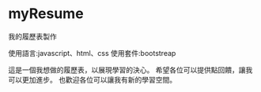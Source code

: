 # myResume

我的履歷表製作

使用語言:javascript、html、css
使用套件:bootstreap

這是一個我想做的履歷表，以展現學習的決心。
希望各位可以提供點回饋，讓我可以更加進步。
也歡迎各位可以讓我有新的學習空間。
